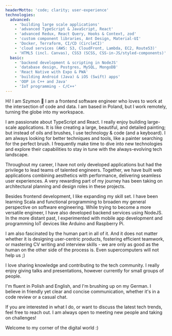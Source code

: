 ```yaml
---
headerMotto: 'code; clarity; user-experience'
technologies:
  advanced:
    - 'building large scale applications'
    - 'advanced TypeScript & JavaScript, React'
    - 'advanced Redux, React Query, Hooks & Context, zod'
    - 'custom component libraries, Ant Design, Material-UI'
    - 'Docker, Terraform, CI/CD (CircleCI)'
    - 'cloud services (AWS: S3, CloudFront, Lambda, EC2, Route53)'
    - 'HTML5 (incl. Canvas), CSS3 (SCSS, CSS-in-JS/styled-components)'
  basic:
    - 'backend development & scripting in NodeJS'
    - 'database design, Postgres, MySQL, MongoDB'
    - 'React Native with Expo & PWA'
    - 'building Android (Java) & iOS (Swift) apps'
    - 'OOP in C++ and Java'
    - 'IoT programming - C/C++'
---
```


Hi! I am Szymon 👋 I am a frontend software engineer who loves to work at the intersection of code and data. I am based in Poland, but I work remotely, turning the globe into my workspace.

I am passionate about TypeScript and React. I really enjoy building large-scale applications. It is like creating a large, beautiful, and detailed painting; but instead of oils and brushes, I use technology & code (and a keyboard). I am always looking for better techniques and tools, like a painter searching for the perfect brush. I frequently make time to dive into new technologies and explore their capabilities to stay in tune with the always-evolving tech landscape.

Throughout my career, I have not only developed applications but had the privilege to lead teams of talented engineers. Together, we have built web applications combining aesthetics with performance, delivering seamless user experiences. A very rewarding part of my journey has been taking on architectural planning and design roles in these projects.

Besides frontend development, I like expanding my skill set. I have been learning Scala and functional programming to broaden my general perspective on software engineering. While trying to become a more versatile engineer, I have also developed backend services using NodeJS. In the more distant past, I experimented with mobile app development and programming IoT devices like Arduino and Raspberry Pi.

I am also fascinated by the human part in all of it. And it does not matter whether it is designing user-centric products, fostering efficient teamwork, or mastering CV writing and interview skills - we are only as good as the human on the other side of the process is. Even supercomputers will not help us ;)

I love sharing knowledge and contributing to the tech community. I really enjoy giving talks and presentations, however currently for small groups of people.

I'm fluent in Polish and English, and I'm brushing up on my German. I believe in friendly yet clear and concise communication, whether it's in a code review or a casual chat.

If you are interested in what I do, or want to discuss the latest tech trends, feel free to reach out. I am always open to meeting new people and taking on challenges!

Welcome to my corner of the digital world :)
